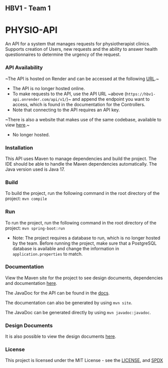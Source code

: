 ## HBV1 - Team 1
# PHYSIO-API
An API for a system that manages requests for physiotherapist clinics.
Supports creation of Users, new requests and the ability to answer health questionnaires to determine the urgency of the request.

### API Availability
~The API is hosted on Render and can be accessed at the following [URL](https://hbv1-api.onrender.com/api/v1/).~
* The API is no longer hosted online.
* To make requests to the API, use the API URL ~above (`https://hbv1-api.onrender.com/api/v1/`)~ and append the endpoint you want to access, which is found in the documentation for the Controllers.
* Note that connecting to the API requires an API key.

~There is also a website that makes use of the same codebase, available to view [here](https://hbv1.onrender.com/).~
* No longer hosted.

### Installation
This API uses Maven to manage dependencies and build the project. The IDE should be able to handle the Maven dependencies automatically.
The Java version used is Java 17.

### Build
To build the project, run the following command in the root directory of the project:
```mvn compile```

### Run
To run the project, run the following command in the root directory of the project:
```mvn spring-boot:run```
* Note: The project requires a database to run, which is no longer hosted by the team. Before running the project, make sure that a PostgreSQL database is available and change the information in `application.properties`  to match.

### Documentation
View the Maven site for the project to see design documents, dependencies and documentation [here](https://andrifannar.github.io/HBV1/target/site/index.html).

The JavaDoc for the API can be found in the [docs](https://andrifannar.github.io/HBV1/target/site/apidocs/index.html).

The documentation can also be generated by using `mvn site`.

The JavaDoc can be generated directly by using `mvn javadoc:javadoc`.

### Design Documents
It is also possible to view the design documents [here](src/site/markdown/UML.md).

### License
This project is licensed under the MIT License - see the [LICENSE](LICENSE), and [SPDX](https://spdx.org/licenses/MIT.html)


